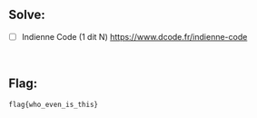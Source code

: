 ## Solve:
- [ ] Indienne Code (1 dit N)
https://www.dcode.fr/indienne-code

<br/>

## Flag:
`flag{who_even_is_this}`
